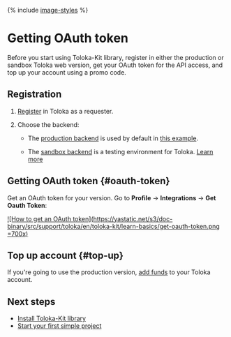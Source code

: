 {% include [image-styles](../../_includes/image-styles.md) %}

# Getting OAuth token

Before you start using Toloka-Kit library, register in either the production or sandbox Toloka web version, get your OAuth token for the API access, and top up your account using a promo code.

## Registration

1. [Register](../guide/concepts/access.md) in Toloka as a requester.

1. Choose the backend:

    - The [production backend](https://platform.toloka.ai/for-requesters/) is used by default in [this example](./learn-basics.md).

    - The [sandbox backend](https://platform.sandbox.toloka.ai/for-requesters/) is a testing environment for Toloka. [Learn more](../guide/concepts/sandbox.md)

## Getting OAuth token {#oauth-token}

Get an OAuth token for your version. Go to **Profile** → **Integrations** → **Get Oauth Token**:

[![How to get an OAuth token](https://yastatic.net/s3/doc-binary/src/support/toloka/en/toloka-kit/learn-basics/get-oauth-token.png =700x)](https://yastatic.net/s3/doc-binary/src/support/toloka/en/toloka-kit/learn-basics/get-oauth-token.png)

## Top up account {#top-up}

If you're going to use the production version, [add funds](../guide/concepts/refill.md) to your Toloka account.

## Next steps

- [Install Toloka-Kit library](./quick-start.md)
- [Start your first simple project](./learn-basics.md)
